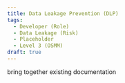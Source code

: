 ```yaml
---
title: Data Leakage Prevention (DLP)
tags: 
  - Developer (Role)
  - Data Leakage (Risk)
  - Placeholder
  - Level 3 (OSMM)
draft: true
---
```


bring together existing documentation


